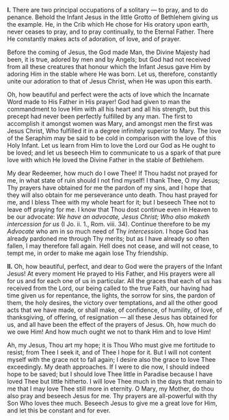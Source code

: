 
**I\.** There are two principal occupations of a solitary — to pray, and to do penance. Behold the Infant Jesus in the little Grotto of Bethlehem giving us the example. He, in the Crib which He chose for His oratory upon earth, never ceases to pray, and to pray continually, to the Eternal Father. There He constantly makes acts of adoration, of love, and of prayer.

Before the coming of Jesus, the God made Man, the Divine Majesty had been, it is true, adored by men and by Angels; but God had not received from all these creatures that honour which the Infant Jesus gave Him by adoring Him in the stable where He was born. Let us, therefore, constantly unite our adoration to that of Jesus Christ, when He was upon this earth.

Oh, how beautiful and perfect were the acts of love which the Incarnate Word made to His Father in His prayer! God had given to man the commandment to love Him with all his heart and all his strength, but this precept had never been perfectly fulfilled by any man. The first to accomplish it amongst women was Mary, and amongst men the first was Jesus Christ, Who fulfilled it in a degree infinitely superior to Mary. The love of the Seraphim may be said to be cold in comparison with the love of this Holy Infant. Let us learn from Him to love the Lord our God as He ought to be loved; and let us beseech Him to communicate to us a spark of that pure love with which He loved the Divine Father in the stable of Bethlehem.

My dear Redeemer, how much do I owe Thee! If Thou hadst not prayed for me, in what state of ruin should I not find myself! I thank Thee, O my Jesus; Thy prayers have obtained for me the pardon of my sins, and I hope that they will also obtain for me perseverance unto death. Thou hast prayed for me, and I bless Thee with my whole heart for it; but I beseech Thee not to leave off praying for me. I know that Thou dost continue even in Heaven to be our advocate: *We have an advocate, Jesus Christ; Who also maketh intercession for us* (I Jo. ii. 1., Rom. viii. 34). Continue therefore to be my *Advocate* who am in so much need of Thy *intercession*. I hope God has already pardoned me through Thy merits; but as I have already so often fallen, I may therefore fall again. Hell does not cease, and will not cease, to tempt me, in order to make me again lose Thy friendship.

**II\.** Oh, how beautiful, perfect, and dear to God were the prayers of the Infant Jesus! At every moment He prayed to His Father, and His prayers were all for us and for each one of us in particular. All the graces that each of us has received from the Lord, our being called to the true Faith, our having had time given us for repentance, the lights, the sorrow for sins, the pardon of them, the holy desires, the victory over temptations, and all the other good acts that we have made, or shall make, of confidence, of humility, of love, of thanksgiving, of offering, of resignation — all these Jesus has obtained for us, and all have been the effect of the prayers of Jesus. Oh, how much do we owe Him! And how much ought we not to thank Him and to love Him!

Ah, my Jesus, Thou art my hope; it is Thou Who must give me fortitude to resist; from Thee I seek it, and of Thee I hope for it. But I will not content myself with the grace not to fall again; I desire also the grace to love Thee exceedingly. My death approaches. If I were to die now, I should indeed hope to be saved; but I should love Thee little in Paradise because I have loved Thee but little hitherto. I will love Thee much in the days that remain to me that I may love Thee still more in eternity. O Mary, my Mother, do thou also pray and beseech Jesus for me. Thy prayers are all-powerful with thy Son Who loves thee much. Beseech Jesus to give me a great love for Him, and let this be constant and for ever.

